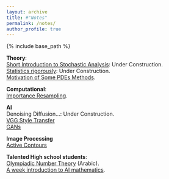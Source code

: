 ```yaml
---
layout: archive
title: #"Notes"
permalink: /notes/
author_profile: true
---
```

{% include base_path %}

**Theory**:  
[Short Introduction to Stochastic Analysis](https://github.com/siddigss/general-mathematical-notes/blob/main/Stochastic%20Analysis/short_stochastic_analysis_course.pdf): Under Construction.  
[Statistics rigorously](https://github.com/siddigss/Statistics-from-Rigrous-to-Practical): Under Construction.  
[Motivation of Some PDEs Methods](https://github.com/siddigss/general-mathematical-notes/blob/main/pdes/motivation%20of%20some%20pdes%20methods.pdf).  

**Computational**:  
[Importance Resampling](https://github.com/siddigss/Computational-Probability-Topics/blob/main/Importance%20Resampling/Untitled.ipynb).  

**AI**  
Denoising Diffusion...: Under Construction.  
[VGG Style Transfer](https://github.com/siddigss/VGG-Style-Transfer)  
[GANs](https://github.com/siddigss/Kanji-GAN)  

**Image Processing**  
[Active Contours](https://github.com/siddigss/Active-Contours/tree/master/Active%20Contours%20(Snakes))  

**Talented High school students**:  
[Olympiadic Number Theory](https://munhana.orgfree.com/forum/viewtopic.php?f=17&t=61) (Arabic).  
[A week introduction to AI mathematics](https://github.com/siddigss/AI-MATH).  
